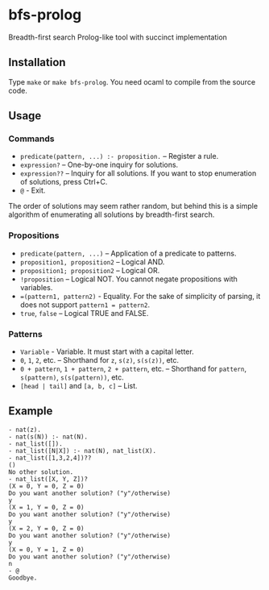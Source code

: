 # bfs-prolog

Breadth-first search Prolog-like tool with succinct implementation

## Installation

Type `make` or `make bfs-prolog`.
You need ocaml to compile from the source code.

## Usage

### Commands

* `predicate(pattern, ...) :- proposition.` – Register a rule.
* `expression?` – One-by-one inquiry for solutions.
* `expression??` – Inquiry for all solutions.
  If you want to stop enumeration of solutions, press Ctrl+C.
* `@` - Exit.

The order of solutions may seem rather random,
but behind this is a simple algorithm of enumerating all solutions
by breadth-first search.

### Propositions

* `predicate(pattern, ...)` – Application of a predicate to patterns.
* `proposition1, proposition2` – Logical AND.
* `proposition1; proposition2` – Logical OR.
* `!proposition` – Logical NOT. You cannot negate propositions with variables.
* `=(pattern1, pattern2)` - Equality.
  For the sake of simplicity of parsing, it does not support `pattern1 = pattern2`.
* `true`, `false` – Logical TRUE and FALSE.

### Patterns

* `Variable` - Variable. It must start with a capital letter.
* `0`, `1`, `2`, etc. – Shorthand for `z`, `s(z)`, `s(s(z))`, etc.
* `0 + pattern`, `1 + pattern`, `2 + pattern`, etc.
  – Shorthand for `pattern`, `s(pattern)`, `s(s(pattern))`, etc.
* `[head | tail]` and `[a, b, c]` – List.

## Example

```
- nat(z).
- nat(s(N)) :- nat(N).
- nat_list([]).
- nat_list([N|X]) :- nat(N), nat_list(X).
- nat_list([1,3,2,4])??
()
No other solution.
- nat_list([X, Y, Z])?
(X = 0, Y = 0, Z = 0)
Do you want another solution? ("y"/otherwise)
y
(X = 1, Y = 0, Z = 0)
Do you want another solution? ("y"/otherwise)
y
(X = 2, Y = 0, Z = 0)
Do you want another solution? ("y"/otherwise)
y
(X = 0, Y = 1, Z = 0)
Do you want another solution? ("y"/otherwise)
n
- @
Goodbye.
```
